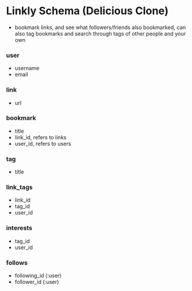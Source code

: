 # Linkly Schema (Delicious Clone)
- bookmark links, and see what followers/friends also bookmarked, can also tag bookmarks and search
through tags of other people and your own

### user
- username
- email

### link
- url

### bookmark
- title
- link_id, refers to links
- user_id, refers to users

### tag
- title

### link_tags
- link_id
- tag_id
- user_id

### interests
- tag_id
- user_id

### follows
- following_id (:user)
- follower_id (:user)
